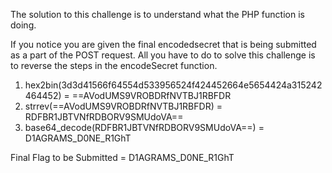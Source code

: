 The solution to this challenge is to understand what the PHP function is doing.

If you notice you are given the final encodedsecret that is being submitted as a part of the POST request. All you have to do to solve this challenge is to reverse the steps in the encodeSecret function.

1. hex2bin(3d3d41566f64554d533956524f424452664e5654424a315242464452) = ==AVodUMS9VROBDRfNVTBJ1RBFDR 
2. strrev(==AVodUMS9VROBDRfNVTBJ1RBFDR) =  RDFBR1JBTVNfRDBORV9SMUdoVA==
3. base64_decode(RDFBR1JBTVNfRDBORV9SMUdoVA==) = D1AGRAMS_D0NE_R1GhT

Final Flag to be Submitted = D1AGRAMS_D0NE_R1GhT